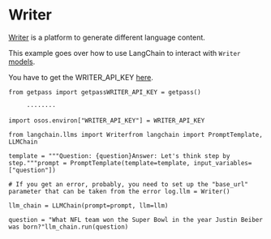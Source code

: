 Writer
======

[Writer](https://writer.com/) is a platform to generate different language content.

This example goes over how to use LangChain to interact with `Writer` [models](https://dev.writer.com/docs/models).

You have to get the WRITER\_API\_KEY [here](https://dev.writer.com/docs).

    from getpass import getpassWRITER_API_KEY = getpass()

         ········

    import osos.environ["WRITER_API_KEY"] = WRITER_API_KEY

    from langchain.llms import Writerfrom langchain import PromptTemplate, LLMChain

    template = """Question: {question}Answer: Let's think step by step."""prompt = PromptTemplate(template=template, input_variables=["question"])

    # If you get an error, probably, you need to set up the "base_url" parameter that can be taken from the error log.llm = Writer()

    llm_chain = LLMChain(prompt=prompt, llm=llm)

    question = "What NFL team won the Super Bowl in the year Justin Beiber was born?"llm_chain.run(question)